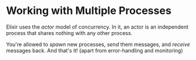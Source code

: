 # Working with Multiple Processes

Elixir uses the _actor_ model of concurrency. In it, an actor is an independent process that shares nothing with any other process.

You're allowed to _spawn_ new processes, _send_ them messages, and _receive_ messages back. And that's it! (apart from error-handling and monitoring)
